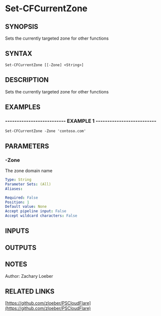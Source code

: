 ﻿---
external help file: PSCloudFlare-help.xml
Module Name: PSCloudFlare
online version: https://github.com/zloeber/PSCloudFlare
schema: 2.0.0
---

# Set-CFCurrentZone

## SYNOPSIS
Sets the currently targeted zone for other functions

## SYNTAX

```
Set-CFCurrentZone [[-Zone] <String>]
```

## DESCRIPTION
Sets the currently targeted zone for other functions

## EXAMPLES

### -------------------------- EXAMPLE 1 --------------------------
```
Set-CFCurrentZone -Zone 'contoso.com'
```

## PARAMETERS

### -Zone
The zone domain name

```yaml
Type: String
Parameter Sets: (All)
Aliases: 

Required: False
Position: 1
Default value: None
Accept pipeline input: False
Accept wildcard characters: False
```

## INPUTS

## OUTPUTS

## NOTES
Author: Zachary Loeber

## RELATED LINKS

[https://github.com/zloeber/PSCloudFlare](https://github.com/zloeber/PSCloudFlare)

